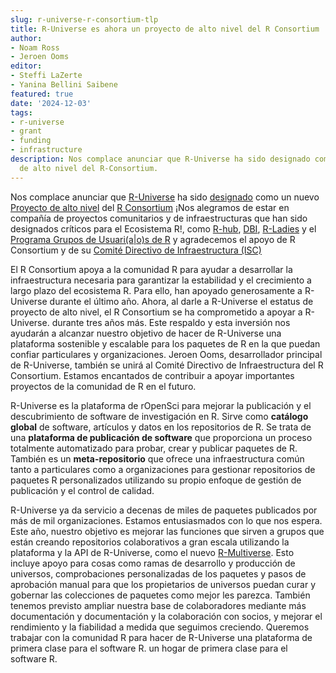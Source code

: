 ```yaml
---
slug: r-universe-r-consortium-tlp
title: R-Universe es ahora un proyecto de alto nivel del R Consortium
author:
- Noam Ross
- Jeroen Ooms
editor: 
- Steffi LaZerte 
- Yanina Bellini Saibene
featured: true
date: '2024-12-03'
tags:
- r-universe
- grant
- funding
- infrastructure
description: Nos complace anunciar que R-Universe ha sido designado como un nuevo proyecto
  de alto nivel del R-Consortium.
---
```


Nos complace anunciar que [R-Universe](/r-universe/)
ha sido [designado](https://r-consortium.org/posts/r-universe-named-r-consortiums-newest-top-level-project/) como  un nuevo [Proyecto de alto nivel](https://r-consortium.org/all-projects/) del  [R Consortium](https://r-consortium.org) ¡Nos alegramos
de estar en compañía de proyectos comunitarios y de infraestructuras que han sido
designados críticos para el Ecosistema R!, como [R-hub](https://blog.r-hub.io/), [DBI](https://r-dbi.org/), [R-Ladies](https://rladies.org/) y el
[Programa Grupos de Usuari(a|o)s de R](https://r-consortium.org/all-projects/isc-working-groups.html) y agradecemos el apoyo de R Consortium y de
su [Comité Directivo de Infraestructura (ISC)](https://r-consortium.org/about/governance#infrastructure-steering-committee)

El R Consortium apoya a la comunidad R para ayudar a desarrollar la infraestructura
necesaria para garantizar la estabilidad y el crecimiento a largo plazo del ecosistema R. Para ello,
han apoyado generosamente a R-Universe durante el último año. Ahora, al darle a 
R-Universe el estatus de proyecto de alto nivel, el R Consortium se ha comprometido a apoyar a R-Universe.
durante tres años más. Este respaldo y esta inversión nos ayudarán a alcanzar nuestro objetivo
de hacer de R-Universe una plataforma sostenible y escalable para los paquetes de R
en la que puedan confiar particulares y organizaciones. Jeroen Ooms,
desarrollador principal de R-Universe, también se unirá al Comité Directivo de Infraestructura del R Consortium.
Estamos encantados de contribuir a apoyar importantes proyectos de la comunidad de
R en el futuro.

R-Universe es la plataforma de rOpenSci para mejorar la publicación y el descubrimiento de software de investigación en R.
Sirve como **catálogo global** de software, artículos y datos
en los repositorios de R.  Se trata de una **plataforma de publicación de software** que proporciona un proceso 
totalmente automatizado para probar, crear y publicar paquetes de R. También es
un **meta-repositorio** que ofrece una infraestructura común tanto a particulares como a
organizaciones para gestionar repositorios de paquetes R personalizados utilizando su propio enfoque
de gestión de publicación y el control de calidad.

R-Universe ya da servicio a decenas de miles de paquetes publicados por más de mil organizaciones.
Estamos entusiasmados con lo que nos espera. Este año, nuestro objetivo es mejorar las funciones que sirven a grupos que
están creando repositorios colaborativos a gran escala utilizando la plataforma y la API de R-Universe,
como el nuevo [R-Multiverse](https://r-multiverse.org/). Esto incluye
apoyo para cosas como ramas de desarrollo y producción de universos,  comprobaciones personalizadas de los paquetes
y pasos de aprobación manual para que los propietarios de universos puedan curar y gobernar las
colecciones de paquetes como mejor les parezca.
También tenemos previsto ampliar nuestra base de colaboradores mediante más documentación y
documentación y la colaboración con socios, y mejorar el rendimiento y la fiabilidad a medida que
seguimos creciendo. Queremos trabajar con la comunidad R para hacer de R-Universe una plataforma de primera clase para el software R.
un hogar de primera clase para el software R.


